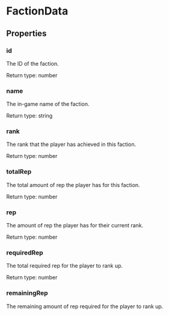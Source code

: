 # FactionData



## Properties

### id
<p>The ID of the faction.</p>


Return type: number

### name
<p>The in-game name of the faction.</p>


Return type: string

### rank
<p>The rank that the player has achieved in this faction.</p>


Return type: number

### totalRep
<p>The total amount of rep the player has for this faction.</p>


Return type: number

### rep
<p>The amount of rep the player has for their current rank.</p>


Return type: number

### requiredRep
<p>The total required rep for the player to rank up.</p>


Return type: number

### remainingRep
<p>The remaining amount of rep required for the player to rank up.</p>

